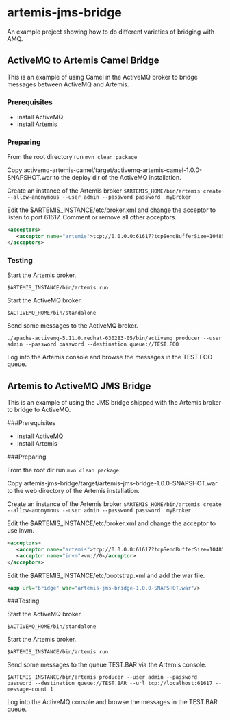 # artemis-jms-bridge

An example project showing how to do different varieties of bridging with AMQ.

## ActiveMQ to Artemis Camel Bridge

This is an example of using Camel in the ActiveMQ broker to bridge messages between ActiveMQ and Artemis.

### Prerequisites

- install ActiveMQ
- install Artemis

### Preparing

From the root directory run `mvn clean package`

Copy activemq-artemis-camel/target/activemq-artemis-camel-1.0.0-SNAPSHOT.war to the deploy dir of the ActiveMQ installation.

Create an instance of the Artemis broker `$ARTEMIS_HOME/bin/artemis create --allow-anonymous --user admin --password password  myBroker`

Edit the $ARTEMIS_INSTANCE/etc/broker.xml and change the acceptor to listen to port 61617. Comment or remove all other acceptors.

```xml
<acceptors>
   <acceptor name="artemis">tcp://0.0.0.0:61617?tcpSendBufferSize=1048576;tcpReceiveBufferSize=1048576;protocols=CORE,AMQP,STOMP,HORNETQ,MQTT,OPENWIRE;useEpoll=true;amqpCredits=1000;amqpLowCredits=300</acceptor>
</acceptors>
```

### Testing

Start the Artemis broker.

`$ARTEMIS_INSTANCE/bin/artemis run`

Start the ActiveMQ broker.

`$ACTIVEMQ_HOME/bin/standalone`

Send some messages to the ActiveMQ broker.

`./apache-activemq-5.11.0.redhat-630283-05/bin/activemq producer --user admin --password password --destination queue://TEST.FOO`

Log into the Artemis console and browse the messages in the TEST.FOO queue.

## Artemis to ActiveMQ JMS Bridge

This is an example of using the JMS bridge shipped with the Artemis broker to bridge to ActiveMQ.

###Prerequisites

- install ActiveMQ
- install Artemis

###Preparing

From the root dir run `mvn clean package`.

Copy artemis-jms-bridge/target/artemis-jms-bridge-1.0.0-SNAPSHOT.war to the web directory of the Artemis installation.

Create an instance of the Artemis broker `$ARTEMIS_HOME/bin/artemis create --allow-anonymous --user admin --password password  myBroker`

Edit the $ARTEMIS_INSTANCE/etc/broker.xml and change the acceptor to use invm.

```xml
<acceptors>
   <acceptor name="artemis">tcp://0.0.0.0:61617?tcpSendBufferSize=1048576;tcpReceiveBufferSize=1048576;protocols=CORE,AMQP,STOMP,HORNETQ,MQTT,OPENWIRE;useEpoll=true;amqpCredits=1000;amqpLowCredits=300</acceptor>
   <acceptor name="invm">vm://0</acceptor>
</acceptors>
```

Edit the $ARTEMIS_INSTANCE/etc/bootstrap.xml and add the war file.

```xml
<app url="bridge" war="artemis-jms-bridge-1.0.0-SNAPSHOT.war"/>
```

###Testing


Start the ActiveMQ broker.

`$ACTIVEMQ_HOME/bin/standalone`

Start the Artemis broker.

`$ARTEMIS_INSTANCE/bin/artemis run`

Send some messages to the queue TEST.BAR via the Artemis console.

`$ARTEMIS_INSTANCE/bin/artemis producer --user admin --password password --destination queue://TEST.BAR --url tcp://localhost:61617 --message-count 1`

Log into the ActiveMQ console and browse the messages in the TEST.BAR queue.

